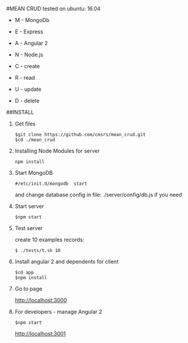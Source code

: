 #MEAN CRUD
tested on ubuntu: 16.04 

- M - MongoDb
- E - Express
- A - Angular 2
- N - Node.js


- C - create
- R - read
- U - update
- D - delete

##INSTALL

1. Get files
   
   ```shell
   $git clone https://github.com/cmsrs/mean_crud.git
   $cd ./mean_crud
   ```
   
2. Installing Node Modules for server
   
   ```shell
   npm install
   ```
   
3. Start MongoDB
   
   ```shell
   #/etc/init.d/mongodb  start
   ```
   
   and change database config in file: ./server/config/db.js if you need
   
   
4. Start server
   
   ```shell
   $npm start
   ```
   
5. Test server
   
   create 10 examples records:
   
   ```shell
   $ ./tests/t.sh 10
   ```
   
6. Install angular 2 and dependents for client
   
   ```shell
   $cd app
   $npm install 
   ```
   
7. Go to page
   
   <http://localhost:3000>
   
8. For developers - manage Angular 2 
   
   ```shell
   $npm start 
   ```
   
   <http://localhost:3001>
